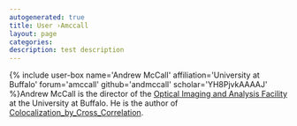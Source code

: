 ```yaml
---
autogenerated: true
title: User ›Amccall
layout: page
categories: 
description: test description
---
```


{% include user-box name='Andrew McCall' affiliation='University at Buffalo' forum='amccall' github='andmccall' scholar='YH8PjvkAAAAJ' %}Andrew McCall is the director of the [Optical Imaging and Analysis Facility](http://dental.buffalo.edu/research/centers-and-facilities/optical-imaging-and-analysis.html) at the University at Buffalo. He is the author of [Colocalization\_by\_Cross\_Correlation](/plugins/colocalization-by-cross-correlation).
